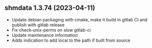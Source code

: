 shmdata 1.3.74 (2023-04-11)
---------------------------

* Update debian packaging with cmake, make it build in gitlab CI and publish with gitlab release
* Fix check-unix-perms on slow gitlab-ci
* Update maintenance information
* Adds indication to add local to the path if built from source

